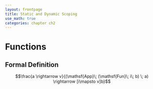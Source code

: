 ```yaml
---
layout: frontpage
title: Static and Dynamic Scoping
use_math: true
categories: chapter ch2
---
```


# Functions

## Formal Definition

$$\frac{a \rightarrow v}{(\mathsf{App}\; (\mathsf{Fun}\; i\; b) \; a) \rightarrow [i\mapsto v]b}$$